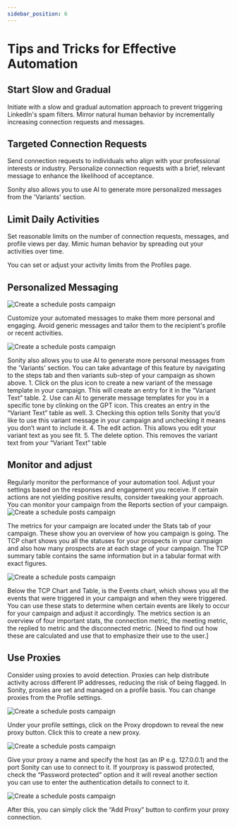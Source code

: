 ```yaml
---
sidebar_position: 6
---
```


# Tips and Tricks for Effective Automation

## Start Slow and Gradual

Initiate with a slow and gradual automation approach to prevent triggering LinkedIn's spam filters. Mirror natural human behavior by incrementally increasing connection requests and messages.

## Targeted Connection Requests

Send connection requests to individuals who align with your professional interests or industry. Personalize connection requests with a brief, relevant message to enhance the likelihood of acceptance.

Sonity also allows you to use AI to generate more personalized messages from the 'Variants' section.


## Limit Daily Activities

Set reasonable limits on the number of connection requests, messages, and profile views per day. Mimic human behavior by spreading out your activities over time.

You can set or adjust your activity limits from the Profiles page.


## Personalized Messaging

![Create a schedule posts campaign](/images/effective_automation/1.png)


Customize your automated messages to make them more personal and engaging. Avoid generic messages and tailor them to the recipient's profile or recent activities. 

![Create a schedule posts campaign](/images/effective_automation/message-variants.png)

Sonity also allows you to use AI to generate more personal messages from the 'Variants' section. You can take advantage of this feature by navigating to the steps tab and then variants sub-step of your campaign as shown above.
    1. Click on the plus icon to create a new variant of the message template in your campaign. This will create an entry for it in the “Variant Text” table.
    2. Use can AI to generate message templates for you in a specific tone by clinking on the GPT icon. This creates an entry in the “Variant Text” table as well.
    3. Checking this option tells Sonity that you’d like to use this variant message in your campaign and unchecking it means you don’t want to include it.
    4. The edit action. This allows you edit your variant text as you see fit.
    5. The delete option. This removes the variant text from your “Variant Text” table   



## Monitor and adjust
Regularly monitor the performance of your automation tool. Adjust your settings based on the responses and engagement you receive. If certain actions are not yielding positive results, consider tweaking your approach. You can monitor your campaign from the Reports section of your campaign.
![Create a schedule posts campaign](/images/effective_automation/tcp-chart.png)

The metrics for your campaign are located under the Stats tab of your campaign. These show you an overview of how you campaign is going. The TCP chart shows you all the statuses for your prospects in your campaign and also how many prospects are at each stage of your campaign. The TCP summary table contains the same information but in a tabular format with exact figures. 

![Create a schedule posts campaign](/images/effective_automation/tcp-event-metrics.png)

Below the TCP Chart and Table, is the Events chart, which shows you all the events that were triggered in your campaign and when they were triggered. You can use these stats to determine when certain events are likely to occur for your campaign and adjust it accordingly. The metrics section is an overview of four important stats, the connection metric, the meeting metric, the replied to metric and the disconnected metric. [Need to find out how these are calculated and use that to emphasize their use to the user.]


## Use Proxies
Consider using proxies to avoid detection. Proxies can help distribute activity across different IP addresses, reducing the risk of being flagged. In Sonity, proxies are set and managed on a profile basis. You can change proxies from the Profile settings.

![Create a schedule posts campaign](/images/effective_automation/new-proxy.png)

Under your profile settings, click on the Proxy dropdown to reveal the new proxy button. Click this to create a new proxy.


![Create a schedule posts campaign](/images/effective_automation/new-proxy-blank.png)
 
Give your proxy a name and specify the host (as an IP e.g. 127.0.0.1) and the port Sonity can use to connect to it. If yourproxy is passwod protected, check the “Password protected” option and it will reveal another section you can use to enter the authentication details to connect to it.

![Create a schedule posts campaign](/images/effective_automation/new-proxy-password.png)

After this, you can simply click the “Add Proxy” button to confirm your proxy connection.
